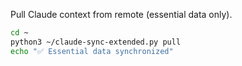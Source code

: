 Pull Claude context from remote (essential data only).

```bash
cd ~
python3 ~/claude-sync-extended.py pull
echo "✅ Essential data synchronized"
```
